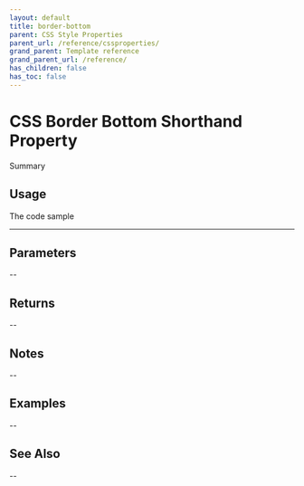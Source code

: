 ```yaml
---
layout: default
title: border-bottom
parent: CSS Style Properties
parent_url: /reference/cssproperties/
grand_parent: Template reference
grand_parent_url: /reference/
has_children: false
has_toc: false
---
```


# CSS Border Bottom Shorthand Property

Summary

## Usage

 The code sample

---

## Parameters

--

## Returns 

--

## Notes


-- 

## Examples


--


## See Also


--

